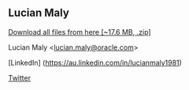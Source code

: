 Lucian Maly
-----------
<p><a href="https://github.com/luckylittle/professional-it-certifications/archive/master.zip">Download all files from here [~17.6 MB, .zip]</a></p>

Lucian Maly <<lucian.maly@oracle.com>>

[LinkedIn] (https://au.linkedin.com/in/lucianmaly1981)

[Twitter](https://twitter.com/LucianMaly)
